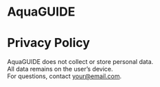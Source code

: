 # AquaGUIDE
# Privacy Policy

AquaGUIDE does not collect or store personal data.  
All data remains on the user’s device.  
For questions, contact your@email.com.
